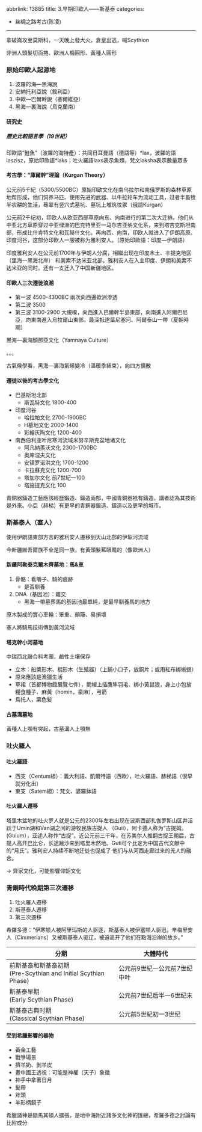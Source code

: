 abbrlink: 13885
title: 3.早期印歐人——斯基泰
categories:
  - 丝绸之路考古(陈凌)
---
拿破崙攻至莫斯科，一天晚上發大火，倉皇出逃，喊Scythion

非洲人頭髮切面捲、歐洲人橢圓形、黃種人圓形

### 原始印歐人起源地

1. 波羅的海—黑海說
2. 安納托利亞說（敘利亞）
3. 中歐—巴爾幹說（塞爾維亞）
4. 黑海—裏海說（烏克蘭南）

#### 研究史

##### 歷史比較語言學（19世紀）

印歐語“鮭魚”（波羅的海特產）：共同日耳曼語（德語等）\*lax，波羅的語laszisz，原始印歐語\*laks；吐火羅語laxs表示魚類，梵文laksha表示數量眾多

#### 考古學：“庫爾幹”理論（Kurgan Theory）

公元前5千紀（5300/5500BC）原始印欧文化在南乌拉尔和南俄罗斯的森林草原地帮形成，他们饲养马匹、使用先进的武器、以牛拉轮车为流动工具，过者半畜牧半农耕的生活，蓦翠有竖穴式墓坑、墓坑上堆筑坟冢（俄語Kurgan）

公元前2千纪初，印欧人从欧亚西部草原向东、向南进行的第二次大迁排。他们从中亚北方草原穿过中亚绿洲的巴克特里亚一马尔吉亚纳文化系，来到塔吉克斯坦南部，形成比什肯特文化和瓦赫什文化。再向西、向南，印欧人就进入了伊朗高原、 印度河谷，这部分印欧人一服被称为雅利安人。（原始印歐語：印度—伊朗語）

印度雅利安人在公元前1700年与伊朗人分腐，相繼出现在印度木土、丰提克地区（里海一黑海北岸） 和美索不达米亚北部。雅利安人在入主印度、伊朗和美索不达米亚的同时，还有一支迁入了中国新疆地区。

#### 印歐人三次遷徙浪潮

- 第一波 4500-4300BC 兩次向西邊歐洲滲透
- 第二波 3500
- 第三波 3100-2900 大規模，向西進入巴爾幹半島東部，向南進入阿爾巴尼亞，向東南進入烏拉爾山東部，最深抵達葉尼塞河、阿爾泰山一帶（夏朝時期）

黑海—裏海顏那亞文化（Yamnaya Culture）

。。。

古氣候學看，黑海—裏海氣候變冷（溫暖季結束），向四方擴散

#### 遷徙以後的考古學文化

- 巴基斯坦北部
	- 斯瓦特文化 1800-400
- 印度河谷
	- 哈拉帕文化 2700-1900BC
	- H墓地文化 2000-1400
	- 彩繪灰陶文化 1200-400
- 南西伯利亚叶尼寒河流域米努辛斯克盆地诸文化
	- 阿凡納羨沃文化 2300-1700BC
	- 奥库湿夫文化
	- 安镇罗诺洪文化 1700-1200
	- 卡拉蘇克文化 1200-700
	- 塔加尔文化 前7世紀—100
	- 塔施提克文化 100

青銅器鑄造工藝應該經歷鍛造、鑄造兩部，中國青銅器衹有鑄造，講者認為其技術是外來。小亞（赫梯）有更早的青銅器鍛造、鑄造以及更早的城市。

### 斯基泰人（塞人）

使用伊朗語東部方言的雅利安人遷移到天山北部的伊犁河流域

今新疆維吾爾族不全是同一族，有黃頭髮藍眼睛的（像歐洲人）

#### 新疆阿勒泰克爾木齊墓地：馬&車

1. 骨骼：看嚼子、騎的痕跡
	- 是否馴養
2. DNA（基因池）：雜交
	- 黑海一帶墓葬馬的基因池最單純，是最早馴養馬的地方

原木製成的實心車輪：笨重、顛簸、易損壞

塞人將騎馬技術傳到黃河流域

#### 塔克幹小河墓地

中瑞西北聯合科考團，鹼性土壤保存

- 立木：船槳形木、棍形木（生殖器）（上鋪小口子，放銅片；或用紅布綁蜥蜴）
- 原來應該是漁獵生活
- 草裙（首都博物館展覽七件），氈帽上插鷹隼羽毛、綁小黃鼠狼，身上小包放糧食種子、麻黃（homin，豪麻），弓箭
- 烏托人，栗色髪

#### 古墓溝墓地

黃種人上顎有突起，古墓溝人上顎無

### 吐火羅人

#### 吐火羅語

- 西支（Centum組）：義大利語、凱爾特語（西歐），吐火羅語、赫梯語（很早就分化出）
- 東支（Satem組）：梵文、婆羅鉢語

#### 吐火羅人遷移

塔里木盆地的吐火罗人就是公元的2300年左右出现在波斯西部扎伽罗斯山区井活跃于Umin湖和Van湖之问的游牧民族古捉人 （Guii），阿卡德人称为“古提姆。(Guium），亚述人称作“古捉”。近公元前三千年，在苏美尔人推翻古捉王朝后，古提人高开巴比仑，长途跋沙来到塔里木然地。Guti可个比定为中国古代文献中的“月氏”。雅利安人持续不断地迁徙也促成了 他们与从河西走廊过来的羌人的融合。

→ 齊家文化，可能影響仰韶文化

### 青銅時代晚期第三次遷移

1. 吐火羅人遷移
2. 斯基泰人遷移
3. 第三次遷移

希羅多德：“伊寒顿人被阿里玛斯的人驱逐，斯基泰人被伊塞顿人驱迅，辛梅里安人（Cimmerians）又被斯基泰人驱辽，被迫高开了他们在點海沿岸的故乡。”

| 分期                                                      | 大體時代            |
| ------------------------------------------------------- | --------------- |
| 前斯基泰和斯基泰初期<br>(Pre-Scythian and Initial Scythian Phase) | 公元前9世紀一公元前7世纪中叶 |
| 斯基泰早期<br>(Early Scythian Phase)                         | 公元前7世纪后半一6世纪末   |
| 斯基泰古典时期<br>(Classical Scythian Phase)                   | 公元前5世紀初一3世纪     |

#### 受到希臘影響的器物

- 黃金工藝
- 戰爭場景
- 擠羊奶、剝羊皮
- 畫中國王透視：可能是神權（天子）象徵
- 神手中拿著日月
- 髮帶
- 斧頭
- 羊形柄鏡子

希臘諸神是隨馬其頓人擴張，是地中海附近諸多文化神的匯總，希羅多德之討論有比附成分